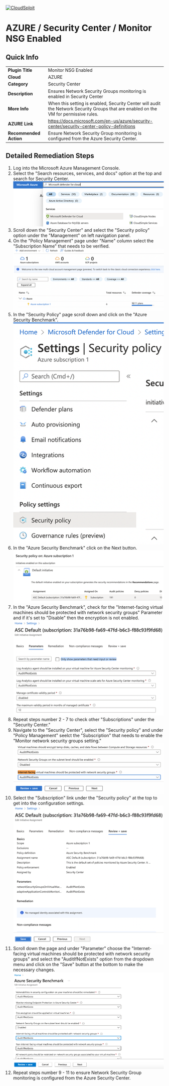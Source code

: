 [![CloudSploit](https://cloudsploit.com/img/logo-new-big-text-100.png "CloudSploit")](https://cloudsploit.com)

# AZURE / Security Center / Monitor NSG Enabled

## Quick Info

| | |
|-|-|
| **Plugin Title** | Monitor NSG Enabled |
| **Cloud** | AZURE |
| **Category** | Security Center |
| **Description** | Ensures Network Security Groups monitoring is enabled in Security Center |
| **More Info** | When this setting is enabled, Security Center will audit the Network Security Groups that are enabled on the VM for permissive rules. |
| **AZURE Link** | https://docs.microsoft.com/en-us/azure/security-center/security-center-policy-definitions |
| **Recommended Action** | Ensure Network Security Group monitoring is configured from the Azure Security Center. |

## Detailed Remediation Steps

1. Log into the Microsoft Azure Management Console.
2. Select the "Search resources, services, and docs" option at the top and search for Security Center. </br> <img src="/resources/azure/securitycenter/monitor-nsg-enabled/step2.png"/>
3. Scroll down the "Security Center" and select the "Security policy" option under the "Management" on left navigation panel.</br>
4. On the "Policy Management" page under "Name" column select the "Subscription Name" that needs to be verified.</br> <img src="/resources/azure/securitycenter/monitor-nsg-enabled/step4.png"/>
5. In the "Security Policy" page scroll down and click on the "Azure Security Benchmark".</br> <img src="/resources/azure/securitycenter/monitor-nsg-enabled/step5.png"/>
6. In the "Azure Security Benchmark" click on the Next button.</br> <img src="/resources/azure/securitycenter/monitor-nsg-enabled/step6.png"/>
7. In the "Azure Security Benchmark", check for the "Internet-facing virtual machines should be protected with network security groups" Parameter and if it's set to "Disable" then the encryption is not enabled.</br> <img src="/resources/azure/securitycenter/monitor-nsg-enabled/step7.png"/>
8. Repeat steps number 2 - 7 to check other "Subscriptions" under the "Security Center."</br>
9. Navigate to the "Security Center", select the "Security policy" and under "Policy Management" seelct the "Subscription" that needs to enable the "Monitor network security groups setting."</br> <img src="/resources/azure/securitycenter/monitor-nsg-enabled/step9.png"/>
10. Select the "Subscription" link under the "Security policy" at the top to get into the configuration settings. </br> <img src="/resources/azure/securitycenter/monitor-nsg-enabled/step10.png"/>
11. Scroll down the page and under "Parameter" choose the "Internet-facing virtual machines should be protected with network security groups" and select the "AuditIfNotExists" option from the dropdown menu and click on the "Save" button at the bottom to make the necessary changes.</br> <img src="/resources/azure/securitycenter/monitor-nsg-enabled/step11.png"/>
12. Repeat steps number 9 - 11 to ensure Network Security Group monitoring is configured from the Azure Security Center.</br>

